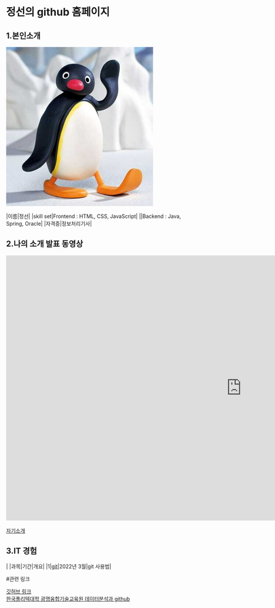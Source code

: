 # 정선의 github 홈페이지

## 1.본인소개

<img src="ㅎㅇ.jpg"/><br>

|이름|정선|
|skill set|Frontend : HTML, CSS, JavaScript|
||Backend : Java, Spring, Oracle|
|자격증|정보처리기사|


## 2.나의 소개 발표 동영상
<iframe width="1280" height="720" src="https://www.youtube.com/embed/5ch94AaPZRQ" title="YouTube video player" frameborder="0" allow="accelerometer; autoplay; clipboard-write; encrypted-media; gyroscope; picture-in-picture" allowfullscreen></iframe>

[ 자기소개](/자기소개.pdf)<br>


## 3.IT 경험

| |과목|기간|개요|
|1|[git](https://sunnny10.github.io/subject/)|2022년 3월|git 사용법|


#관련 링크

[깃허브 링크](https://sunnny10.github.io/)<br>
[한국폴리텍대학 광명융합기술교육원 데이터분석과 github](https://koposoftware.github.io/2022/)
